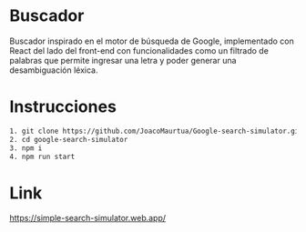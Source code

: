 # Buscador

Buscador inspirado en el motor de búsqueda de Google, implementado con React del lado del front-end con funcionalidades como un filtrado de palabras que permite ingresar una letra y poder generar una desambiguación léxica.


# Instrucciones

```sh
1. git clone https://github.com/JoacoMaurtua/Google-search-simulator.git
2. cd google-search-simulator
3. npm i
4. npm run start

```

# Link

<p align="left">

https://simple-search-simulator.web.app/

</p>